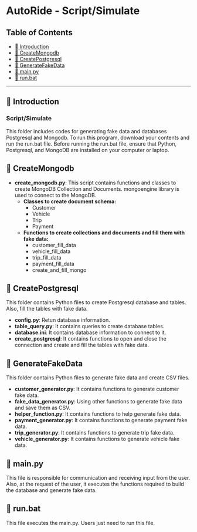
# AutoRide - Script/Simulate

## Table of Contents
- [🌟 Introduction](#introduction)
- [📁 CreateMongodb](#createmongodb)
- [📁 CreatePostgresql](#createposgresql)
- [📁 GenerateFakeData](#generatefakedata)
- [📁 main.py](#main.py)
- [🚀 run.bat](#run.bat)

---

## 🌟 Introduction

### Script/Simulate 
This folder includes codes for generating fake data and databases Postgresql and Mongodb.
To run this program, download your contents and run the run.bat file.
Before running the run.bat file, ensure that Python, Postgresql, and MongoDB are installed on your computer or laptop.


## 📁 CreateMongodb

- **create_mongodb.py**: This script contains functions and classes to create MongoDB Collection and Documents.
    mongoengine library is used to connect to the MongoDB.
    - **Classes to create document schema:**
      - Customer
      - Vehicle
      - Trip
      - Payment
    - **Functions to create collections and documents and fill them with fake data:**
      - customer_fill_data
      - vehicle_fill_data
      - trip_fill_data
      - payment_fill_data
      - create_and_fill_mongo
  
## 📁 CreatePostgresql
This folder contains Python files to create Postgresql database and tables. Also, fill the tables with fake data.

  - **config.py**: Retun database information.
  - **table_query.py**: It contains queries to create database tables.
  - **database.ini**: It contains database information to connect to it.
  - **create_postgresql**: It contains functions to open and close the connection and create and fill the tables with fake data.

## 📁 GenerateFakeData  
This folder contains Python files to generate fake data and create CSV files.
  
  - **customer_generator.py**: It contains functions to generate customer fake data.
  - **fake_data_generator.py**: Using other functions to generate fake data and save them as CSV.
  - **helper_function.py**: It contains functions to help generate fake data.
  - **payment_generator.py**: It contains functions to generate payment fake data.
  - **trip_generator.py**: It contains functions to generate trip fake data.
  - **vehicle_generator.py**: It contains functions to generate vehicle fake data.
  
## 📁 main.py
This file is responsible for communication and receiving input from the user. 
Also, at the request of the user, it executes the functions required to build the database and generate fake data.

## 🚀 run.bat
This file executes the main.py. Users just need to run this file.






